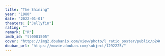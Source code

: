 ```yaml
---
title: "The Shining"
year: "1980"
date: "2022-01-01"
theaters: ["Jellyfin"]
rating: ""
remark: ["R"]
imdb_id: "tt0081505"
cover: "https://img2.doubanio.com/view/photo/l_ratio_poster/public/p2461253191.jpg"
douban_url: "https://movie.douban.com/subject/1292225/"
---
```

